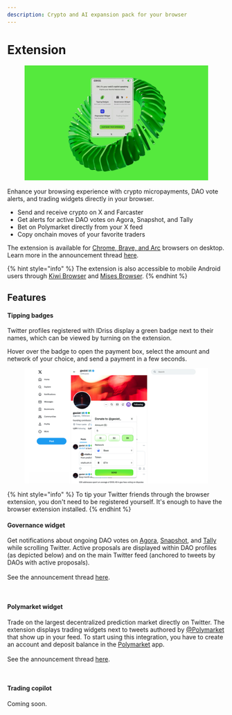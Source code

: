 ```yaml
---
description: Crypto and AI expansion pack for your browser
---
```


# Extension

<figure><img src="../.gitbook/assets/IDRISS_Extension_Cover.png" alt=""><figcaption></figcaption></figure>

Enhance your browsing experience with crypto micropayments, DAO vote alerts, and trading widgets directly in your browser.

* Send and receive crypto on X and Farcaster
* Get alerts for active DAO votes on Agora, Snapshot, and Tally
* Bet on Polymarket directly from your X feed
* Copy onchain moves of your favorite traders

The extension is available for [Chrome, Brave, and Arc](https://chromewebstore.google.com/detail/idriss/fghhpjoffbgecjikiipbkpdakfmkbmig) browsers on desktop. Learn more in the announcement thread [here](https://x.com/idriss_xyz/status/1857374367304568916).&#x20;

{% hint style="info" %}
The extension is also accessible to mobile Android users through [Kiwi Browser](https://kiwibrowser.com/) and [Mises Browser](https://www.mises.site/).&#x20;
{% endhint %}

## Features

#### Tipping badges

Twitter profiles registered with IDriss display a green badge next to their names, which can be viewed by turning on the extension.

Hover over the badge to open the payment box, select the amount and network of your choice, and send a payment in a few seconds.

<figure><img src="../.gitbook/assets/IDRISS_Extension_Tipping_Badges.png" alt=""><figcaption></figcaption></figure>

{% hint style="info" %}
To tip your Twitter friends through the browser extension, you don't need to be registered yourself. It's enough to have the browser extension installed.
{% endhint %}

#### Governance widget

Get notifications about ongoing DAO votes on [Agora](https://x.com/IDriss_xyz/status/1820803268123189384), [Snapshot](https://snapshot.org/), and [Tally](https://x.com/idriss_xyz/status/1807798872930202007) while scrolling Twitter. Active proposals are displayed within DAO profiles (as depicted below) and on the main Twitter feed (anchored to tweets by DAOs with active proposals).\
\
See the announcement thread [here](https://twitter.com/IDriss_xyz/status/1761049574691819798).

<figure><img src="../.gitbook/assets/IDriss_Snapshot.PNG" alt=""><figcaption></figcaption></figure>

#### Polymarket widget

Trade on the largest decentralized prediction market directly on Twitter. The extension displays trading widgets next to tweets authored by [@Polymarket](https://twitter.com/Polymarket) that show up in your feed. To start using this integration, you have to create an account and deposit balance in the [Polymarket](https://polymarket.com/) app.\
\
See the announcement thread [here](https://twitter.com/IDriss_xyz/status/1780582103396266085). &#x20;

<figure><img src="../.gitbook/assets/Polymarket_IDriss_3_with_amount_100.PNG" alt=""><figcaption></figcaption></figure>

#### Trading copilot

Coming soon.
